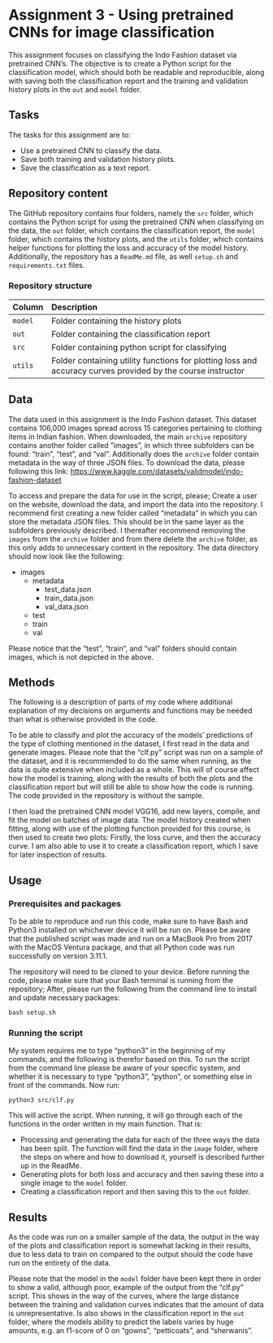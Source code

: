 # Assignment 3 - Using pretrained CNNs for image classification
This assignment focuses on classifying the Indo Fashion dataset via pretrained CNN’s. The objective is to create a Python script for the classification model, which should both be readable and reproducible, along with saving both the classification report and the training and validation history plots in the ```out``` and ```model``` folder. 

## Tasks
The tasks for this assignment are to:
-	Use a pretrained CNN to classify the data.
-	Save both training and validation history plots.
-	Save the classification as a text report.

## Repository content
The GitHub repository contains four folders, namely the ```src``` folder, which contains the Python script for using the pretrained CNN when classifying on the data, the ```out``` folder, which contains the classification report, the ```model``` folder, which contains the history plots, and the ```utils``` folder, which contains helper functions for plotting the loss and accuracy of the model history. Additionally, the repository has a ```ReadMe.md``` file, as well ```setup.sh``` and ```requirements.txt``` files.

### Repository structure
| Column | Description|
|--------|:-----------|
| ```model``` | Folder containing the history plots |
| ```out``` | Folder containing the classification report |
| ```src``` | Folder containing python script for classifying |
| ```utils``` | Folder containing utility functions for plotting loss and accuracy curves provided by the course instructor |

## Data
The data used in this assignment is the Indo Fashion dataset. This dataset contains 106,000 images spread across 15 categories pertaining to clothing items in Indian fashion.
When downloaded, the main ```archive``` repository contains another folder called ”images”, in which three subfolders can be found: “train”, “test”, and “val”. Additionally does the ```archive``` folder contain metadata in the way of three JSON files. To download the data, please following this link:
https://www.kaggle.com/datasets/validmodel/indo-fashion-dataset

To access and prepare the data for use in the script, please; Create a user on the website, download the data, and import the data into the repository. I recommend first creating a new folder called “metadata” in which you can store the metadata JSON files. This should be in the same layer as the subfolders previously described. I thereafter recommend removing the ```images``` from the ```archive``` folder and from there delete the ```archive``` folder, as this only adds to unnecessary content in the repository. The data directory should now look like the following:

- images
  - metadata
    - test_data.json
    - train_data.json
    - val_data.json
  - test
  - train
  - val

Please notice that the “test”, “train”, and “val” folders should contain images, which is not depicted in the above. 

## Methods
The following is a description of parts of my code where additional explanation of my decisions on arguments and functions may be needed than what is otherwise provided in the code. 

To be able to classify and plot the accuracy of the models’ predictions of the type of clothing mentioned in the dataset, I first read in the data and generate images. 
Please note that the “clf.py” script was run on a sample of the dataset, and it is recommended to do the same when running, as the data is quite extensive when included as a whole. This will of course affect how the model is training, along with the results of both the plots and the classification report but will still be able to show how the code is running. The code provided in the repository is without the sample.

I then load the pretrained CNN model VGG16, add new layers, compile, and fit the model on batches of image data. The model history created when fitting, along with use of the plotting function provided for this course, is then used to create two plots: Firstly, the loss curve, and then the accuracy curve. I am also able to use it to create a classification report, which I save for later inspection of results. 


## Usage
### Prerequisites and packages
To be able to reproduce and run this code, make sure to have Bash and Python3 installed on whichever device it will be run on. Please be aware that the published script was made and run on a MacBook Pro from 2017 with the MacOS Ventura package, and that all Python code was run successfully on version 3.11.1.

The repository will need to be cloned to your device. Before running the code, please make sure that your Bash terminal is running from the repository; After, please run the following from the command line to install and update necessary packages:

    bash setup.sh

### Running the script
My system requires me to type “python3” in the beginning of my commands, and the following is therefor based on this. To run the script from the command line please be aware of your specific system, and whether it is necessary to type “python3”, “python”, or something else in front of the commands. Now run:

    python3 src/clf.py

This will active the script. When running, it will go through each of the functions in the order written in my main function. That is:
-	Processing and generating the data for each of the three ways the data has been split. The function will find the data in the ```image``` folder, where the steps on where and how to download it, yourself is described further up in the ReadMe. 
-	Generating plots for both loss and accuracy and then saving these into a single image to the ```model``` folder.
-	Creating a classification report and then saving this to the ```out``` folder.

## Results
As the code was run on a smaller sample of the data, the output in the way of the plots and classification report is somewhat lacking in their results, due to less data to train on compared to the output should the code have run on the entirety of the data.

Please note that the model in the ```model``` folder have been kept there in order to show a valid, although poor, example of the output from the “clf.py” script. This shows in the way of the curves, where the large distance between the training and validation curves indicates that the amount of data is unrepresentative. Is also shows in the classification report in the ```out``` folder, where the models ability to predict the labels varies by huge amounts, e.g. an f1-score of 0 on “gowns”, “petticoats”, and “sherwanis”.

